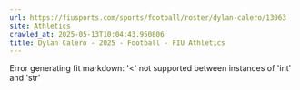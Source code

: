 ```yaml
---
url: https://fiusports.com/sports/football/roster/dylan-calero/13063
site: Athletics
crawled_at: 2025-05-13T10:04:43.950806
title: Dylan Calero - 2025 - Football - FIU Athletics
---
```


Error generating fit markdown: '<' not supported between instances of 'int' and 'str'